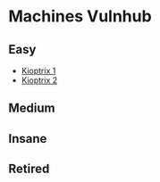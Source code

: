 # Machines Vulnhub


## Easy

* [Kioptrix 1](https://elenadr.github.io/Machines/Vulnhub/Kioptrix1.html)
* [Kioptrix 2](https://elenadr.github.io/Machines/Vulnhub/Kioptrix2.html)
## Medium

## Insane

## Retired